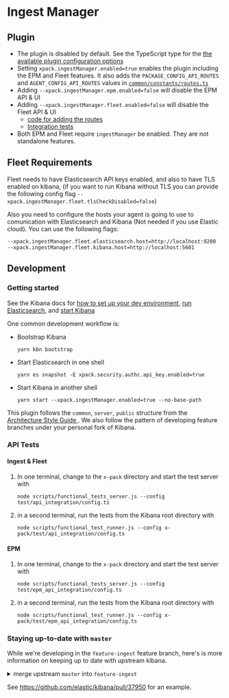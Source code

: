 # Ingest Manager

## Plugin

- The plugin is disabled by default. See the TypeScript type for the [the available plugin configuration options](https://github.com/elastic/kibana/blob/master/x-pack/plugins/ingest_manager/common/types/index.ts#L9-L27)
- Setting `xpack.ingestManager.enabled=true` enables the plugin including the EPM and Fleet features. It also adds the `PACKAGE_CONFIG_API_ROUTES` and `AGENT_CONFIG_API_ROUTES` values in [`common/constants/routes.ts`](./common/constants/routes.ts)
- Adding `--xpack.ingestManager.epm.enabled=false` will disable the EPM API & UI
- Adding `--xpack.ingestManager.fleet.enabled=false` will disable the Fleet API & UI
  - [code for adding the routes](https://github.com/elastic/kibana/blob/1f27d349533b1c2865c10c45b2cf705d7416fb36/x-pack/plugins/ingest_manager/server/plugin.ts#L115-L133)
  - [Integration tests](server/integration_tests/router.test.ts)
- Both EPM and Fleet require `ingestManager` be enabled. They are not standalone features.

## Fleet Requirements

Fleet needs to have Elasticsearch API keys enabled, and also to have TLS enabled on kibana, (if you want to run Kibana without TLS you can provide the following config flag `--xpack.ingestManager.fleet.tlsCheckDisabled=false`)

Also you need to configure the hosts your agent is going to use to comunication with Elasticsearch and Kibana (Not needed if you use Elastic cloud). You can use the following flags:

```
--xpack.ingestManager.fleet.elasticsearch.host=http://localhost:9200
--xpack.ingestManager.fleet.kibana.host=http://localhost:5601
```

## Development

### Getting started

See the Kibana docs for [how to set up your dev environment](https://github.com/elastic/kibana/blob/master/CONTRIBUTING.md#setting-up-your-development-environment), [run Elasticsearch](https://github.com/elastic/kibana/blob/master/CONTRIBUTING.md#running-elasticsearch), and [start Kibana](https://github.com/elastic/kibana/blob/master/CONTRIBUTING.md#running-kibana)

One common development workflow is:

- Bootstrap Kibana
  ```
  yarn kbn bootstrap
  ```
- Start Elasticsearch in one shell
  ```
  yarn es snapshot -E xpack.security.authc.api_key.enabled=true
  ```
- Start Kibana in another shell
  ```
  yarn start --xpack.ingestManager.enabled=true --no-base-path
  ```

This plugin follows the `common`, `server`, `public` structure from the [Architecture Style Guide
](https://github.com/elastic/kibana/blob/master/style_guides/architecture_style_guide.md#file-and-folder-structure). We also follow the pattern of developing feature branches under your personal fork of Kibana.

### API Tests

#### Ingest & Fleet

1. In one terminal, change to the `x-pack` directory and start the test server with

   ```
   node scripts/functional_tests_server.js --config test/api_integration/config.ts
   ```

1. in a second terminal, run the tests from the Kibana root directory with
   ```
   node scripts/functional_test_runner.js --config x-pack/test/api_integration/config.ts
   ```

#### EPM

1. In one terminal, change to the `x-pack` directory and start the test server with

   ```
   node scripts/functional_tests_server.js --config test/epm_api_integration/config.ts
   ```

1. in a second terminal, run the tests from the Kibana root directory with
   ```
   node scripts/functional_test_runner.js --config x-pack/test/epm_api_integration/config.ts
   ```

### Staying up-to-date with `master`

While we're developing in the `feature-ingest` feature branch, here's is more information on keeping up to date with upstream kibana.

<details>
  <summary>merge upstream <code>master</code> into <code>feature-ingest</code></summary>

```bash
## checkout feature branch to your fork
git checkout -B feature-ingest origin/feature-ingest

## make sure your feature branch is current with upstream feature branch
git pull upstream feature-ingest

## pull in changes from upstream master
git pull upstream master

## push changes to your remote
git push origin

# /!\ Open a DRAFT PR /!\
# Normal PRs will re-notify authors of commits already merged
# Draft PR will trigger CI run. Once CI is green ...
# /!\ DO NOT USE THE GITHUB UI TO MERGE THE PR /!\

## push your changes to upstream feature branch from the terminal; not GitHub UI
git push upstream
```

</details>

See https://github.com/elastic/kibana/pull/37950 for an example.

